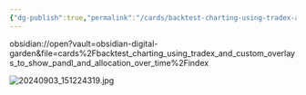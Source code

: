 ```yaml
---
{"dg-publish":true,"permalink":"/cards/backtest-charting-using-tradex-and-custom-overlays-to-show-pandl-and-allocation-over-time/index/"}
---
```


obsidian://open?vault=obsidian-digital-garden&file=cards%2Fbacktest_charting_using_tradex_and_custom_overlays_to_show_pandl_and_allocation_over_time%2Findex



<style> .container {font-family: sans-serif; text-align: center;} .button-wrapper button {z-index: 1;height: 40px; width: 100px; margin: 10px;padding: 5px;} .excalidraw .App-menu_top .buttonList { display: flex;} .excalidraw-wrapper { height: 800px; margin: 50px; position: relative;} :root[dir="ltr"] .excalidraw .layer-ui__wrapper .zen-mode-transition.App-menu_bottom--transition-left {transform: none;} </style><script src="https://cdn.jsdelivr.net/npm/react@17/umd/react.production.min.js"></script><script src="https://cdn.jsdelivr.net/npm/react-dom@17/umd/react-dom.production.min.js"></script><script type="text/javascript" src="https://cdn.jsdelivr.net/npm/@excalidraw/excalidraw@0/dist/excalidraw.production.min.js"></script><div id="2024_09_03_154222-tradexexcalidraw.md1"></div><script>(function(){const InitialData={"type":"excalidraw","version":2,"source":"https://github.com/zsviczian/obsidian-excalidraw-plugin/releases/tag/2.4.3","elements":[{"type":"text","version":13,"versionNonce":1387603233,"index":"a0","isDeleted":false,"id":"0QCjTNR8","fillStyle":"solid","strokeWidth":2,"strokeStyle":"solid","roughness":1,"opacity":100,"angle":0,"x":-249.68359375,"y":-226.26953125,"strokeColor":"#1e1e1e","backgroundColor":"transparent","width":107.2199182510376,"height":25,"seed":1839622063,"groupIds":[],"frameId":null,"roundness":null,"boundElements":[],"updated":1725403371891,"link":null,"locked":false,"fontSize":20,"fontFamily":5,"text":"@@Discord","rawText":"@@Discord","textAlign":"left","verticalAlign":"top","containerId":null,"originalText":"@@Discord","autoResize":true,"lineHeight":1.25},{"type":"text","version":15,"versionNonce":2143310657,"index":"a1","isDeleted":false,"id":"ynuAplBf","fillStyle":"solid","strokeWidth":2,"strokeStyle":"solid","roughness":1,"opacity":100,"angle":0,"x":-249.9609375,"y":-190.83203125,"strokeColor":"#1e1e1e","backgroundColor":"transparent","width":85.53995609283447,"height":25,"seed":1404105615,"groupIds":[],"frameId":null,"roundness":null,"boundElements":[],"updated":1725403379482,"link":null,"locked":false,"fontSize":20,"fontFamily":5,"text":"@leoplaw","rawText":"@leoplaw","textAlign":"left","verticalAlign":"top","containerId":null,"originalText":"@leoplaw","autoResize":true,"lineHeight":1.25},{"type":"text","version":21,"versionNonce":1425167457,"index":"a2","isDeleted":false,"id":"XsIVODr8","fillStyle":"solid","strokeWidth":2,"strokeStyle":"solid","roughness":1,"opacity":100,"angle":0,"x":-238.48046875,"y":-149.6015625,"strokeColor":"#1e1e1e","backgroundColor":"transparent","width":153.8798828125,"height":25,"seed":1964012943,"groupIds":[],"frameId":null,"roundness":null,"boundElements":[],"updated":1725403391533,"link":null,"locked":false,"fontSize":20,"fontFamily":5,"text":"# Tradex-chart","rawText":"# Tradex-chart","textAlign":"left","verticalAlign":"top","containerId":null,"originalText":"# Tradex-chart","autoResize":true,"lineHeight":1.25},{"type":"text","version":100,"versionNonce":1326934411,"index":"a3","isDeleted":false,"id":"k9Ao11t6","fillStyle":"solid","strokeWidth":2,"strokeStyle":"solid","roughness":1,"opacity":100,"angle":0,"x":-184.6953125,"y":-43.96875,"strokeColor":"#1e1e1e","backgroundColor":"transparent","width":389.3114776611328,"height":25,"seed":984006735,"groupIds":[],"frameId":null,"roundness":null,"boundElements":[],"updated":1726095420369,"link":null,"locked":false,"fontSize":20,"fontFamily":5,"text":"= Custom overlay, indicators.","rawText":"= Custom overlay, indicators.","textAlign":"left","verticalAlign":"top","containerId":null,"originalText":"= Custom overlay, indicators.","autoResize":false,"lineHeight":1.25},{"type":"text","version":261,"versionNonce":548918891,"index":"a4","isDeleted":false,"id":"HpCUNDh0","fillStyle":"solid","strokeWidth":2,"strokeStyle":"solid","roughness":1,"opacity":100,"angle":0,"x":-227.54296875,"y":125.37890625,"strokeColor":"#1e1e1e","backgroundColor":"transparent","width":557.0796508789062,"height":225,"seed":2118375393,"groupIds":[],"frameId":null,"roundness":null,"boundElements":[],"updated":1726095439451,"link":null,"locked":false,"fontSize":20,"fontFamily":5,"text":"For backtesting:\n\nShow P&L, at any time, for any stock on my list.\n\n(OR) just for a subset of them.\n\n\nShow allocation (in % or in $) of total bucketed amount,\nor amount allocated to each stock/strategy/etc.","rawText":"For backtesting:\n\nShow P&L, at any time, for any stock on my list.\n\n(OR) just for a subset of them.\n\n\nShow allocation (in % or in $) of total bucketed amount,\nor amount allocated to each stock/strategy/etc.","textAlign":"left","verticalAlign":"top","containerId":null,"originalText":"For backtesting:\n\nShow P&L, at any time, for any stock on my list.\n\n(OR) just for a subset of them.\n\n\nShow allocation (in % or in $) of total bucketed amount,\nor amount allocated to each stock/strategy/etc.","autoResize":true,"lineHeight":1.25},{"type":"text","version":59,"versionNonce":940679567,"index":"a5","isDeleted":false,"id":"2U11KIJd","fillStyle":"solid","strokeWidth":2,"strokeStyle":"solid","roughness":1,"opacity":100,"angle":0,"x":-223.0078125,"y":411.6328125,"strokeColor":"#1e1e1e","backgroundColor":"transparent","width":509.97967529296875,"height":25,"seed":1119645217,"groupIds":[],"frameId":null,"roundness":null,"boundElements":[],"updated":1725403471668,"link":null,"locked":false,"fontSize":20,"fontFamily":5,"text":"Show all trading events (ie upgrades) on the charts.","rawText":"Show all trading events (ie upgrades) on the charts.","textAlign":"left","verticalAlign":"top","containerId":null,"originalText":"Show all trading events (ie upgrades) on the charts.","autoResize":true,"lineHeight":1.25},{"type":"text","version":91,"versionNonce":373147521,"index":"a6","isDeleted":false,"id":"EzLDza1h","fillStyle":"solid","strokeWidth":2,"strokeStyle":"solid","roughness":1,"opacity":100,"angle":0,"x":349.0078125,"y":158.76953125,"strokeColor":"#1971c2","backgroundColor":"transparent","width":473.4996643066406,"height":50,"seed":1884634817,"groupIds":[],"frameId":null,"roundness":null,"boundElements":[],"updated":1725403512638,"link":null,"locked":false,"fontSize":20,"fontFamily":5,"text":"I want to see how my P&L might be affected if \nI alter my enter and exit timings.","rawText":"I want to see how my P&L might be affected if \nI alter my enter and exit timings.","textAlign":"left","verticalAlign":"top","containerId":null,"originalText":"I want to see how my P&L might be affected if \nI alter my enter and exit timings.","autoResize":true,"lineHeight":1.25}],"appState":{"theme":"light","viewBackgroundColor":"#ffffff","currentItemStrokeColor":"#1971c2","currentItemBackgroundColor":"transparent","currentItemFillStyle":"solid","currentItemStrokeWidth":2,"currentItemStrokeStyle":"solid","currentItemRoughness":1,"currentItemOpacity":100,"currentItemFontFamily":5,"currentItemFontSize":20,"currentItemTextAlign":"left","currentItemStartArrowhead":null,"currentItemEndArrowhead":"arrow","currentItemArrowType":"round","scrollX":289.2267303466797,"scrollY":278.244140625,"zoom":{"value":1},"currentItemRoundness":"round","gridSize":20,"gridStep":5,"gridModeEnabled":false,"gridColor":{"Bold":"#C9C9C9","Regular":"#EDEDED"},"currentStrokeOptions":null,"frameRendering":{"enabled":true,"clip":true,"name":true,"outline":true},"objectsSnapModeEnabled":false,"activeTool":{"type":"selection","customType":null,"locked":false,"lastActiveTool":null}},"files":{}};InitialData.scrollToContent=true;App=()=>{const e=React.useRef(null),t=React.useRef(null),[n,i]=React.useState({width:void 0,height:void 0});return React.useEffect(()=>{i({width:t.current.getBoundingClientRect().width,height:t.current.getBoundingClientRect().height});const e=()=>{i({width:t.current.getBoundingClientRect().width,height:t.current.getBoundingClientRect().height})};return window.addEventListener("resize",e),()=>window.removeEventListener("resize",e)},[t]),React.createElement(React.Fragment,null,React.createElement("div",{className:"excalidraw-wrapper",ref:t},React.createElement(ExcalidrawLib.Excalidraw,{ref:e,width:n.width,height:n.height,initialData:InitialData,viewModeEnabled:!0,zenModeEnabled:!0,gridModeEnabled:!1})))},excalidrawWrapper=document.getElementById("2024_09_03_154222-tradexexcalidraw.md1");ReactDOM.render(React.createElement(App),excalidrawWrapper);})();</script>


![20240903_151224319.jpg](/img/user/attachments-images/20240903_151224319.jpg)